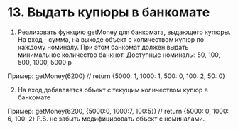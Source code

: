 # 13. Выдать купюры в банкомате

1. Реализовать функцию getMoney для банкомата, выдающего купюры.
На вход - сумма, на выходе объект с количеством купюр по каждому номиналу. 
При этом банкомат должен выдать минимальное количество банкнот.
Доступные номиналы: 50, 100, 500, 1000, 5000 р

Пример: getMoney(6200) // return {5000: 1, 1000: 1, 500: 0, 100: 2, 50: 0}

2. На вход добавляется объект с текущим количеством купюр в банкомате

Пример: getMoney(6200, {5000:0, 1000:7, 100:5}) // return {5000: 0, 1000: 6, 100: 2}
P.S. не забыть модифицировать объект с номиналами.